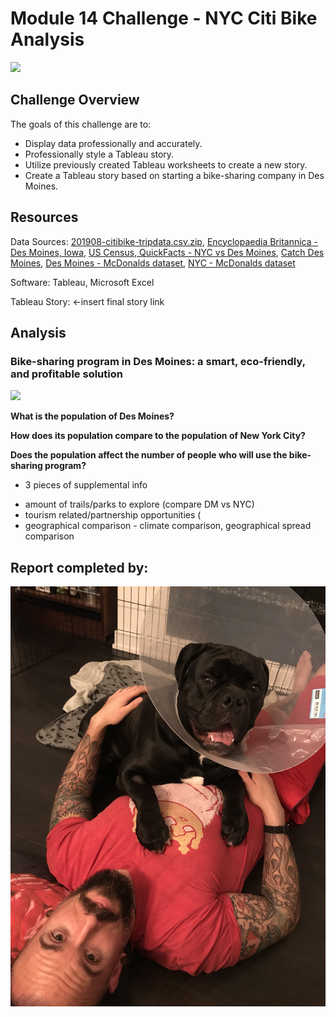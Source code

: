 # Module 14 Challenge - NYC Citi Bike Analysis
![](images/citi_logo.jpg)

## Challenge Overview

The goals of this challenge are to:

- Display data professionally and accurately.
- Professionally style a Tableau story.
- Utilize previously created Tableau worksheets to create a new story.
- Create a Tableau story based on starting a bike-sharing company in Des Moines.

## Resources

Data Sources: [201908-citibike-tripdata.csv.zip](https://s3.amazonaws.com/tripdata/index.html), [Encyclopaedia Britannica - Des Moines, Iowa](https://www.britannica.com/place/Des-Moines), [US Census, QuickFacts - NYC vs Des Moines](https://www.census.gov/quickfacts/fact/table/newyorkcitynewyork,desmoinescityiowa/PST045219), [Catch Des Moines](https://www.catchdesmoines.com/), [Des Moines - McDonalds dataset](raw_data/ia_mcdonalds.csv), [NYC - McDonalds dataset](raw_data/ny_mcdonalds.csv)

Software: Tableau, Microsoft Excel

Tableau Story: []() <-insert final story link

## Analysis

### Bike-sharing program in Des Moines: a smart, eco-friendly, and profitable solution
![](images/citi_bikes.png)

**What is the population of Des Moines?** 

**How does its population compare to the population of New York City?**

**Does the population affect the number of people who will use the bike-sharing program?**

+ 3 pieces of supplemental info

- amount of trails/parks to explore (compare DM vs NYC)
- tourism related/partnership opportunities (
- geographical comparison - climate comparison, geographical spread comparison

## Report completed by:

![](images/sal.jpg)
